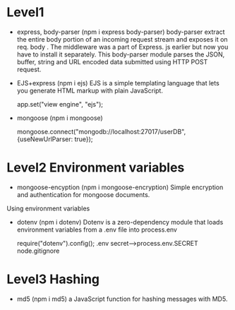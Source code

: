 # Level1

- express, body-parser (npm i express body-parser)
  body-parser extract the entire body portion of an incoming request stream and exposes it on req. body . The middleware was a part of Express. js earlier but now you have to install it separately. This body-parser module parses the JSON, buffer, string and URL encoded data submitted using HTTP POST request.

- EJS+express (npm i ejs)
  EJS is a simple templating language that lets you generate HTML markup with plain JavaScript.

  app.set("view engine", "ejs");

- mongoose (npm i mongoose)

  mongoose.connect("mongodb://localhost:27017/userDB", {useNewUrlParser: true});

# Level2 Environment variables

- mongoose-encyption (npm i mongoose-encryption)
  Simple encryption and authentication for mongoose documents.

Using environment variables

- dotenv (npm i dotenv)
  Dotenv is a zero-dependency module that loads environment variables from a .env file into process.env

  require("dotenv").config();
  .env
  secret-->process.env.SECRET
  node.gitignore

# Level3 Hashing

- md5 (npm i md5)
  a JavaScript function for hashing messages with MD5.
